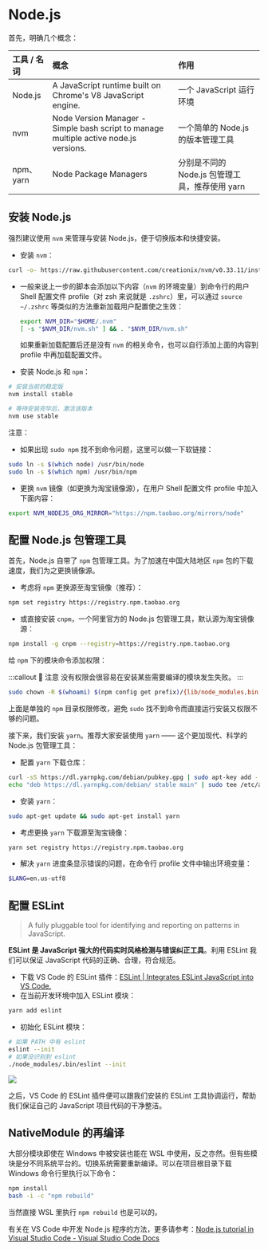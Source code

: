 # Node.js <a href="https://github.com/suyanhanx"><Badge text="@suyanhanx"/></a>

首先，明确几个概念：

| 工具 / 名词 | 概念                                                                                  | 作用                                           |
| :---------- | :------------------------------------------------------------------------------------ | :--------------------------------------------- |
| Node.js     | A JavaScript runtime built on Chrome's V8 JavaScript engine.                          | 一个 JavaScript 运行环境                       |
| nvm         | Node Version Manager - Simple bash script to manage multiple active node.js versions. | 一个简单的 Node.js 的版本管理工具              |
| npm、yarn   | Node Package Managers                                                                 | 分别是不同的 Node.js 包管理工具，推荐使用 yarn |

## 安装 Node.js

强烈建议使用 `nvm` 来管理与安装 Node.js，便于切换版本和快捷安装。

- 安装 `nvm`：

```bash
curl -o- https://raw.githubusercontent.com/creationix/nvm/v0.33.11/install.sh | bash
```

- 一般来说上一步的脚本会添加以下内容（`nvm` 的环境变量）到命令行的用户 Shell 配置文件 profile（对 zsh 来说就是 `.zshrc`）里，可以通过 `source ~/.zshrc` 等类似的方法重新加载用户配置使之生效：

  ```bash
  export NVM_DIR="$HOME/.nvm"
  [ -s "$NVM_DIR/nvm.sh" ] && . "$NVM_DIR/nvm.sh"
  ```

  如果重新加载配置后还是没有 `nvm` 的相关命令，也可以自行添加上面的内容到 profile 中再加载配置文件。

- 安装 Node.js 和 `npm`：

```bash
# 安装当前的稳定版
nvm install stable

# 等待安装完毕后，激活该版本
nvm use stable
```

注意：

- 如果出现 `sudo npm` 找不到命令问题，这里可以做一下软链接：

```bash
sudo ln -s $(which node) /usr/bin/node
sudo ln -s $(which npm) /usr/bin/npm
```

- 更换 `nvm` 镜像（如更换为淘宝镜像源），在用户 Shell 配置文件 profile 中加入下面内容：

```bash
export NVM_NODEJS_ORG_MIRROR="https://npm.taobao.org/mirrors/node"
```

## 配置 Node.js 包管理工具

首先，Node.js 自带了 `npm` 包管理工具。为了加速在中国大陆地区 `npm` 包的下载速度，我们为之更换镜像源。

- 考虑将 `npm` 更换源至淘宝镜像（推荐）：

```bash
npm set registry https://registry.npm.taobao.org
```

- 或直接安装 `cnpm`，一个阿里官方的 Node.js 包管理工具，默认源为淘宝镜像源：

```bash
npm install -g cnpm --registry=https://registry.npm.taobao.org
```

给 `npm` 下的模块命令添加权限：

:::callout 🥑 注意
没有权限会很容易在安装某些需要编译的模块发生失败。
:::

```bash
sudo chown -R $(whoami) $(npm config get prefix)/{lib/node_modules,bin,share}
```

上面是单独的 `npm` 目录权限修改，避免 `sudo` 找不到命令而直接运行安装又权限不够的问题。

接下来，我们安装 `yarn`。推荐大家安装使用 `yarn` —— 这个更加现代、科学的 Node.js 包管理工具：

- 配置 `yarn` 下载仓库：

```bash
curl -sS https://dl.yarnpkg.com/debian/pubkey.gpg | sudo apt-key add -
echo "deb https://dl.yarnpkg.com/debian/ stable main" | sudo tee /etc/apt/sources.list.d/yarn.list
```

- 安装 `yarn`：

```bash
sudo apt-get update && sudo apt-get install yarn
```

- 考虑更换 `yarn` 下载源至淘宝镜像：

```bash
yarn set registry https://registry.npm.taobao.org
```

- 解决 `yarn` 进度条显示错误的问题，在命令行 profile 文件中输出环境变量：

```bash
$LANG=en.us-utf8
```

## 配置 ESLint <a href="https://github.com/spencerwooo"><Badge text="@SpencerWoo"/></a>

> A fully pluggable tool for identifying and reporting on patterns in JavaScript.

**ESLint 是 JavaScript 强大的代码实时风格检测与错误纠正工具**。利用 ESLint 我们可以保证 JavaScript 代码的正确、合理，符合规范。

- 下载 VS Code 的 ESLint 插件：[ESLint | Integrates ESLint JavaScript into VS Code.](https://marketplace.visualstudio.com/items?itemName=dbaeumer.vscode-eslint)
- 在当前开发环境中加入 ESLint 模块：

```bash
yarn add eslint
```

- 初始化 ESLint 模块：

```bash
# 如果 PATH 中有 eslint
eslint --init
# 如果没识别到 eslint
./node_modules/.bin/eslint --init
```

![](https://cdn.spencer.felinae98.cn/github/2020/09/200902_221830.png)

之后，VS Code 的 ESLint 插件便可以跟我们安装的 ESLint 工具协调运行，帮助我们保证自己的 JavaScript 项目代码的干净整洁。

## NativeModule 的再编译

大部分模块即使在 Windows 中被安装也能在 WSL 中使用，反之亦然。但有些模块是分不同系统平台的。切换系统需要重新编译。可以在项目根目录下载 Windows 命令行里执行以下命令：

```bash
npm install
bash -i -c "npm rebuild"
```

当然直接 WSL 里执行 `npm rebuild` 也是可以的。

有关在 VS Code 中开发 Node.js 程序的方法，更多请参考：[Node.js tutorial in Visual Studio Code - Visual Studio Code Docs](https://code.visualstudio.com/docs/nodejs/working-with-javascript)
